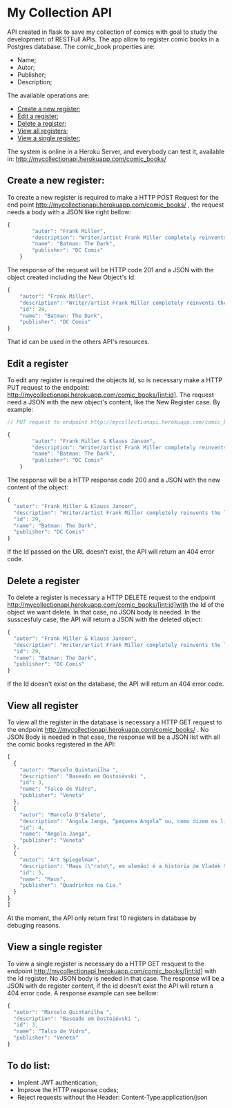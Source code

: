 # My Collection API

API created in flask to save my collection of comics with goal to study the development: of RESTFull APIs. The app allow to register comic books in a Postgres database. The comic_book properties are:
* Name;
* Autor;
* Publisher;
* Description;

The available operations are:
* [Create a new register](#Create-a-new-register);
* [Edit a register](#Edit-a-register);
* [Delete a register](#Delete-a-register);
* [View all registers]("View-all-register);
* [View a single register](#View-a-single-register);

The system is online in a Heroku Server, and everybody can test it, available in: http://mycollectionapi.herokuapp.com/comic_books/

## Create a new register:

To create a new register is required to make a HTTP POST Request for the end point http://mycollectionapi.herokuapp.com/comic_books/ , the request needs a body with a JSON like right bellow:

``` javascript
{
        "autor": "Frank Miller",
        "description": "Writer/artist Frank Miller completely reinvents the legend of Batman...",
        "name": "Batman: The Dark",
        "publisher": "DC Comis"
    }
```
The response of the request will be HTTP code 201 and a JSON with the object created including the New Object's Id:
``` javascript
{
    "autor": "Frank Miller",
    "description": "Writer/artist Frank Miller completely reinvents the legend of Batman...",
    "id": 29,
    "name": "Batman: The Dark",
    "publisher": "DC Comis"
}
```
That id can be used in the others API's resources.

## Edit a register
 
To edit any register is required the objects Id, so is necessary make a HTTP PUT request to the endpoint: http://mycollectionapi.herokuapp.com/comic_books/[int:id]. The request need a JSON with the new object's content, like the New Register case. By example:
``` javascript
// PUT request to endpoint http://mycollectionapi.herokuapp.com/comic_books/29/

{
        "autor": "Frank Miller & Klauss Janson",
        "description": "Writer/artist Frank Miller completely reinvents the legend of Batman...",
        "name": "Batman: The Dark",
        "publisher": "DC Comis"
    }
```
The response will be a HTTP response code 200 and a JSON with the new content of the object:
``` javascript
{
  "autor": "Frank Miller & Klauss Janson",
  "description": "Writer/artist Frank Miller completely reinvents the legend of Batman...",
  "id": 29,
  "name": "Batman: The Dark",
  "publisher": "DC Comis"
}
```
If the Id passed on the URL doesn't exist, the API will return an 404 error code.

## Delete a register

To delete a register is necessary a HTTP DELETE request to the endpoint http://mycollectionapi.herokuapp.com/comic_books/[int:id]with the Id of the object we want delete. In that case, no JSON body is needed. In the susscesfuly case, the API will return a JSON with the deleted object:
``` javascript
{
  "autor": "Frank Miller & Klauss Janson",
  "description": "Writer/artist Frank Miller completely reinvents the legend of Batman...",
  "id": 29,
  "name": "Batman: The Dark",
  "publisher": "DC Comis"
}
```
If the Id doesn't exist on the database, the API will return an 404 error code.

## View all register

To view all the register in the database is necessary a HTTP GET request to the endpoint http://mycollectionapi.herokuapp.com/comic_books/ . No JSON Body is needed in that case, the response will be a JSON list with all the comic books registered in the API:
``` javascript
[
  {
    "autor": "Marcelo Quintanilha ",
    "description": "Baseado em Dostoiévski ",
    "id": 3,
    "name": "Talco de Vidro",
    "publisher": "Veneta"
  },
  {
    "autor": "Marcelo D'Salete",
    "description": "Angola Janga, “pequena Angola” ou, como dizem os livros de história, Palmares. Por mais de cem anos, foi como um reino africano dentro da América do Sul. E, apesar do nome, não tão pequeno: Macaco, a capital de Angola Janga, tinha uma população equivalente a das maiores cidades brasileiras da época.Formada no fim do século XVI, em Pernambuco, a partir dos mocambos criados por fugitivos da escravidão, Angola Janga cresceu, organizou-se e resistiu aos ataques dos militares holandeses e das forças coloniais portuguesas. Tornou-se o grande alvo do ódio dos colonizadores e um símbolo de liberdade para os escravizados. ",
    "id": 4,
    "name": "Angola Janga",
    "publisher": "Veneta"
  },
  {
    "autor": "Art Spiegelman",
    "description": "Maus (\"rato\", em alemão) é a história de Vladek Spiegelman, judeu polonês que sobreviveu ao campo de concentração de Auschwitz, narrada por ele próprio ao filho Art. O livro é considerado um clássico contemporâneo das histórias em quadrinhos. Foi publicado em duas partes, a primeira em 1986 e a segunda em 1991",
    "id": 5,
    "name": "Maus",
    "publisher": "Quadrinhos na Cia."
  }
}
]
```
At the moment, the API only return first 10 registers in database by debuging reasons.

## View a single register

To view a single register is necessary do a HTTP GET resquest to the endpoint http://mycollectionapi.herokuapp.com/comic_books/[int:id] with the Id register. No JSON body is needed in that case. The response will be a JSON with de register content, if the id doesn't exist the API will return a 404 error code. A response example can see bellow:
``` javascript
{
  "autor": "Marcelo Quintanilha ",
  "description": "Baseado em Dostoiévski ",
  "id": 3,
  "name": "Talco de Vidro",
  "publisher": "Veneta"
}
``` 

## To do list:

* Implent JWT authentication;
* Improve the HTTP response codes;
* Reject requests without the Header: Content-Type:application/json

